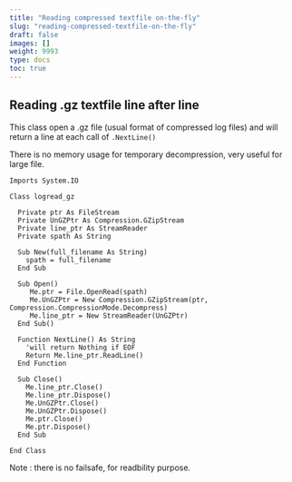 ```yaml
---
title: "Reading compressed textfile on-the-fly"
slug: "reading-compressed-textfile-on-the-fly"
draft: false
images: []
weight: 9993
type: docs
toc: true
---
```


## Reading .gz textfile line after line
This class open a .gz file (usual format of compressed log files) and will return a line at each call of `.NextLine()`

There is no memory usage for temporary decompression, very useful for large file.

    Imports System.IO

    Class logread_gz

      Private ptr As FileStream
      Private UnGZPtr As Compression.GZipStream
      Private line_ptr As StreamReader
      Private spath As String 

      Sub New(full_filename As String)
        spath = full_filename
      End Sub   

      Sub Open()
         Me.ptr = File.OpenRead(spath)
         Me.UnGZPtr = New Compression.GZipStream(ptr, Compression.CompressionMode.Decompress)
         Me.line_ptr = New StreamReader(UnGZPtr)
      End Sub()

      Function NextLine() As String
        'will return Nothing if EOF
        Return Me.line_ptr.ReadLine()
      End Function

      Sub Close()
        Me.line_ptr.Close()
        Me.line_ptr.Dispose()
        Me.UnGZPtr.Close()
        Me.UnGZPtr.Dispose()
        Me.ptr.Close()
        Me.ptr.Dispose()
      End Sub

    End Class

Note : there is no failsafe, for readbility purpose.

